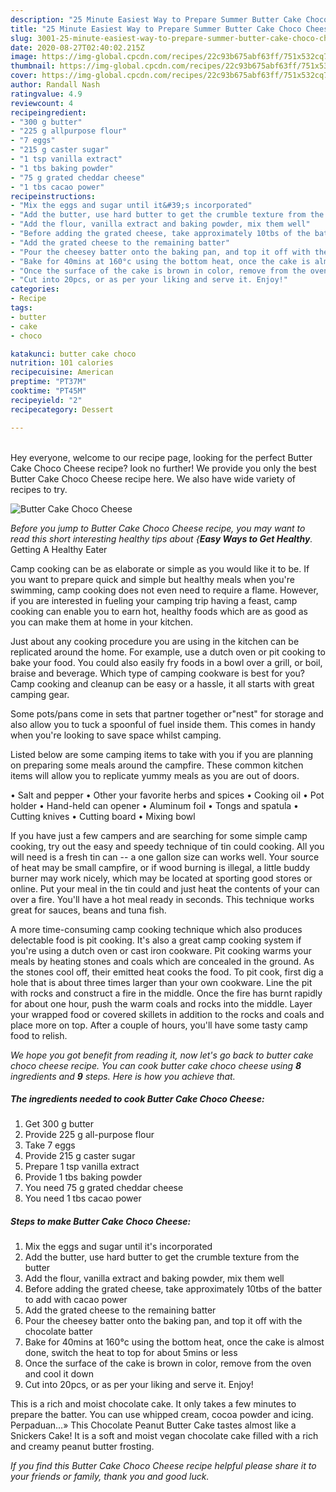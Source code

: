 ```yaml
---
description: "25 Minute Easiest Way to Prepare Summer Butter Cake Choco Cheese"
title: "25 Minute Easiest Way to Prepare Summer Butter Cake Choco Cheese"
slug: 3001-25-minute-easiest-way-to-prepare-summer-butter-cake-choco-cheese
date: 2020-08-27T02:40:02.215Z
image: https://img-global.cpcdn.com/recipes/22c93b675abf63ff/751x532cq70/butter-cake-choco-cheese-recipe-main-photo.jpg
thumbnail: https://img-global.cpcdn.com/recipes/22c93b675abf63ff/751x532cq70/butter-cake-choco-cheese-recipe-main-photo.jpg
cover: https://img-global.cpcdn.com/recipes/22c93b675abf63ff/751x532cq70/butter-cake-choco-cheese-recipe-main-photo.jpg
author: Randall Nash
ratingvalue: 4.9
reviewcount: 4
recipeingredient:
- "300 g butter"
- "225 g allpurpose flour"
- "7 eggs"
- "215 g caster sugar"
- "1 tsp vanilla extract"
- "1 tbs baking powder"
- "75 g grated cheddar cheese"
- "1 tbs cacao power"
recipeinstructions:
- "Mix the eggs and sugar until it&#39;s incorporated"
- "Add the butter, use hard butter to get the crumble texture from the butter"
- "Add the flour, vanilla extract and baking powder, mix them well"
- "Before adding the grated cheese, take approximately 10tbs of the batter to add with cacao power"
- "Add the grated cheese to the remaining batter"
- "Pour the cheesey batter onto the baking pan, and top it off with the chocolate batter"
- "Bake for 40mins at 160°c using the bottom heat, once the cake is almost done, switch the heat to top for about 5mins or less"
- "Once the surface of the cake is brown in color, remove from the oven and cool it down"
- "Cut into 20pcs, or as per your liking and serve it. Enjoy!"
categories:
- Recipe
tags:
- butter
- cake
- choco

katakunci: butter cake choco 
nutrition: 101 calories
recipecuisine: American
preptime: "PT37M"
cooktime: "PT45M"
recipeyield: "2"
recipecategory: Dessert

---
```

<br>
Hey everyone, welcome to our recipe page, looking for the perfect Butter Cake Choco Cheese recipe? look no further! We provide you only the best Butter Cake Choco Cheese recipe here. We also have wide variety of recipes to try.
<br>


![Butter Cake Choco Cheese](https://img-global.cpcdn.com/recipes/22c93b675abf63ff/751x532cq70/butter-cake-choco-cheese-recipe-main-photo.jpg)

<i>Before you jump to Butter Cake Choco Cheese recipe, you may want to read this short interesting healthy tips about {<strong>Easy Ways to Get Healthy</strong>.</i>
Getting A Healthy Eater

    
Camp cooking can be as elaborate or simple as you would like it to be. If you want to prepare quick and simple but healthy meals when you're swimming, camp cooking does not even need to require a flame. However, if you are interested in fueling your camping trip having a feast, camp cooking can enable you to earn hot, healthy foods which are as good as you can make them at home in your kitchen.

 Just about any cooking procedure you are using in the kitchen can be replicated around the home. For example, use a dutch oven or pit cooking to bake your food. You could also easily fry foods in a bowl over a grill, or boil, braise and beverage. Which type of camping cookware is best for you? Camp cooking and cleanup can be easy or a hassle, it all starts with great camping gear.

Some pots/pans come in sets that partner together or"nest" for storage and also allow you to tuck a spoonful of fuel inside them. This comes in handy when you're looking to save space whilst camping.

Listed below are some camping items to take with you if you are planning on preparing some meals around the campfire. These common kitchen items will allow you to replicate yummy meals as you are out of doors.

• Salt and pepper
• Other your favorite herbs and spices
• Cooking oil
• Pot holder
• Hand-held can opener
• Aluminum foil
• Tongs and spatula
• Cutting knives
• Cutting board
• Mixing bowl


If you have just a few campers and are searching for some simple camp cooking, try out the easy and speedy technique of tin could cooking. All you will need is a fresh tin can -- a one gallon size can works well. Your source of heat may be small campfire, or if wood burning is illegal, a little buddy burner may work nicely, which may be located at sporting good stores or online. Put your meal in the tin could and just heat the contents of your can over a fire. You'll have a hot meal ready in seconds.  This technique works great for sauces, beans and tuna fish.

A more time-consuming camp cooking technique which also produces delectable food is pit cooking.  It's also a great camp cooking system if you're using a dutch oven or cast iron cookware. Pit cooking warms your meals by heating stones and coals which are concealed in the ground. As the stones cool off, their emitted heat cooks the food. To pit cook, first dig a hole that is about three times larger than your own cookware. Line the pit with rocks and construct a fire in the middle. Once the fire has burnt rapidly for about one hour, push the warm coals and rocks into the middle. Layer your wrapped food or covered skillets in addition to the rocks and coals and place more on top. After a couple of hours, you'll have some tasty camp food to relish.


<i>We hope you got benefit from reading it, now let's go back to butter cake choco cheese recipe. You can cook butter cake choco cheese using <strong>8</strong> ingredients and <strong>9</strong> steps. Here is how you achieve that.
</i>

##### The ingredients needed to cook Butter Cake Choco Cheese:

1. Get 300 g butter
1. Provide 225 g all-purpose flour
1. Take 7 eggs
1. Provide 215 g caster sugar
1. Prepare 1 tsp vanilla extract
1. Provide 1 tbs baking powder
1. You need 75 g grated cheddar cheese
1. You need 1 tbs cacao power


##### Steps to make Butter Cake Choco Cheese:

1. Mix the eggs and sugar until it&#39;s incorporated
1. Add the butter, use hard butter to get the crumble texture from the butter
1. Add the flour, vanilla extract and baking powder, mix them well
1. Before adding the grated cheese, take approximately 10tbs of the batter to add with cacao power
1. Add the grated cheese to the remaining batter
1. Pour the cheesey batter onto the baking pan, and top it off with the chocolate batter
1. Bake for 40mins at 160°c using the bottom heat, once the cake is almost done, switch the heat to top for about 5mins or less
1. Once the surface of the cake is brown in color, remove from the oven and cool it down
1. Cut into 20pcs, or as per your liking and serve it. Enjoy!


This is a rich and moist chocolate cake. It only takes a few minutes to prepare the batter. You can use whipped cream, cocoa powder and icing. Perpaduan…» This Chocolate Peanut Butter Cake tastes almost like a Snickers Cake! It is a soft and moist vegan chocolate cake filled with a rich and creamy peanut butter frosting. 

<i>If you find this Butter Cake Choco Cheese recipe helpful please share it to your friends or family, thank you and good luck.</i>
